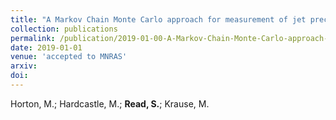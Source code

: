 ```yaml
---
title: "A Markov Chain Monte Carlo approach for measurement of jet precession in radio-loud active galactic nuclei"
collection: publications
permalink: /publication/2019-01-00-A-Markov-Chain-Monte-Carlo-approach-for-measurement-of-jet-precession-in-radio-loud-active-galactic-nuclei
date: 2019-01-01
venue: 'accepted to MNRAS'
arxiv: 
doi: 
---
```

 Horton, M.; Hardcastle, M.; **Read, S.**; Krause, M.

 

